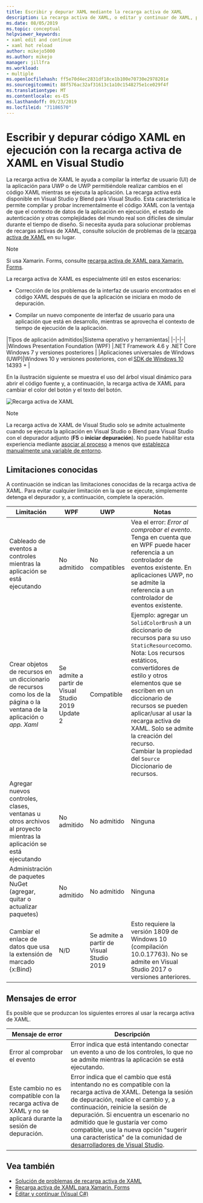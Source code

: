 ```yaml
---
title: Escribir y depurar XAML mediante la recarga activa de XAML
description: La recarga activa de XAML, o editar y continuar de XAML, permite realizar cambios en el código XAML mientras se ejecutan las aplicaciones.
ms.date: 08/05/2019
ms.topic: conceptual
helpviewer_keywords:
- xaml edit and continue
- xaml hot reload
author: mikejo5000
ms.author: mikejo
manager: jillfra
ms.workload:
- multiple
ms.openlocfilehash: ff5e70d4ec2831df18ce1b100e70730e2978201e
ms.sourcegitcommit: 88f576ac32af31613c1a10c1548275e1ce029f4f
ms.translationtype: MT
ms.contentlocale: es-ES
ms.lasthandoff: 09/23/2019
ms.locfileid: "71186570"
---
```

# <a name="write-and-debug-running-xaml-code-with-xaml-hot-reload-in-visual-studio"></a>Escribir y depurar código XAML en ejecución con la recarga activa de XAML en Visual Studio

La recarga activa de XAML le ayuda a compilar la interfaz de usuario (UI) de la aplicación para UWP o de UWP permitiéndole realizar cambios en el código XAML mientras se ejecuta la aplicación. La recarga activa está disponible en Visual Studio y Blend para Visual Studio. Esta característica le permite compilar y probar incrementalmente el código XAML con la ventaja de que el contexto de datos de la aplicación en ejecución, el estado de autenticación y otras complejidades del mundo real son difíciles de simular durante el tiempo de diseño. Si necesita ayuda para solucionar problemas de recargas activas de XAML, consulte solución de problemas de la [recarga activa de XAML](xaml-hot-reload-troubleshooting.md) en su lugar.

> [!NOTE]
> Si usa Xamarin. Forms, consulte [recarga activa de XAML para Xamarin. Forms](/xamarin/xamarin-forms/xaml/hot-reload).

La recarga activa de XAML es especialmente útil en estos escenarios:

* Corrección de los problemas de la interfaz de usuario encontrados en el código XAML después de que la aplicación se iniciara en modo de depuración.

* Compilar un nuevo componente de interfaz de usuario para una aplicación que está en desarrollo, mientras se aprovecha el contexto de tiempo de ejecución de la aplicación.

|Tipos de aplicación admitidos|Sistema operativo y herramientas|
|-|-|-|
|Windows Presentation Foundation (WPF) |.NET Framework 4.6 y .NET Core</br>Windows 7 y versiones posteriores |
|Aplicaciones universales de Windows (UWP)|Windows 10 y versiones posteriores, con el [SDK de Windows 10](https://developer.microsoft.com/windows/downloads/windows-10-sdk) 14393 + |

En la ilustración siguiente se muestra el uso del árbol visual dinámico para abrir el código fuente y, a continuación, la recarga activa de XAML para cambiar el color del botón y el texto del botón.

![Recarga activa de XAML](../debugger/media/xaml-hot-reload-using.gif)

> [!NOTE]
> La recarga activa de XAML de Visual Studio solo se admite actualmente cuando se ejecuta la aplicación en Visual Studio o Blend para Visual Studio con el depurador adjunto (**F5** o **iniciar depuración**). No puede habilitar esta experiencia mediante [asociar al proceso](../debugger/attach-to-running-processes-with-the-visual-studio-debugger.md) a menos que [establezca manualmente una variable de entorno](xaml-hot-reload-troubleshooting.md#verify-that-you-use-start-debugging-rather-than-attach-to-process).

## <a name="known-limitations"></a>Limitaciones conocidas

A continuación se indican las limitaciones conocidas de la recarga activa de XAML. Para evitar cualquier limitación en la que se ejecute, simplemente detenga el depurador y, a continuación, complete la operación.

|Limitación|WPF|UWP|Notas|
|-|-|-|-|
|Cableado de eventos a controles mientras la aplicación se está ejecutando|No admitido|No compatibles|Vea el error: *Error al comprobar el evento*. Tenga en cuenta que en WPF puede hacer referencia a un controlador de eventos existente. En aplicaciones UWP, no se admite la referencia a un controlador de eventos existente.|
|Crear objetos de recursos en un diccionario de recursos como los de la página o la ventana de la aplicación o *app. Xaml*|Se admite a partir de Visual Studio 2019 Update 2|Compatible|Ejemplo: agregar un `SolidColorBrush` a un diccionario de recursos para su uso `StaticResource`como.</br>Nota: Los recursos estáticos, convertidores de estilo y otros elementos que se escriben en un diccionario de recursos se pueden aplicar/usar al usar la recarga activa de XAML. Solo se admite la creación del recurso.</br> Cambiar la propiedad del `Source` Diccionario de recursos.|
|Agregar nuevos controles, clases, ventanas u otros archivos al proyecto mientras la aplicación se está ejecutando|No admitido|No admitido|Ninguna|
|Administración de paquetes NuGet (agregar, quitar o actualizar paquetes)|No admitido|No admitido|Ninguna|
|Cambiar el enlace de datos que usa la extensión de marcado {x:Bind}|N/D|Se admite a partir de Visual Studio 2019|Esto requiere la versión 1809 de Windows 10 (compilación 10.0.17763). No se admite en Visual Studio 2017 o versiones anteriores.|

## <a name="error-messages"></a>Mensajes de error

Es posible que se produzcan los siguientes errores al usar la recarga activa de XAML.

|Mensaje de error|Descripción|
|-|-|
|Error al comprobar el evento|Error indica que está intentando conectar un evento a uno de los controles, lo que no se admite mientras la aplicación se está ejecutando.|
|Este cambio no es compatible con la recarga activa de XAML y no se aplicará durante la sesión de depuración.|Error indica que el cambio que está intentando no es compatible con la recarga activa de XAML. Detenga la sesión de depuración, realice el cambio y, a continuación, reinicie la sesión de depuración. Si encuentra un escenario no admitido que le gustaría ver como compatible, use la nueva opción "sugerir una característica" de la comunidad de [desarrolladores de Visual Studio](https://developercommunity.visualstudio.com/spaces/8/index.html). |

## <a name="see-also"></a>Vea también

* [Solución de problemas de recarga activa de XAML](xaml-hot-reload-troubleshooting.md)
* [Recarga activa de XAML para Xamarin. Forms](/xamarin/xamarin-forms/xaml/hot-reload)
* [Editar y continuar (Visual C#)](../debugger/edit-and-continue-visual-csharp.md)

